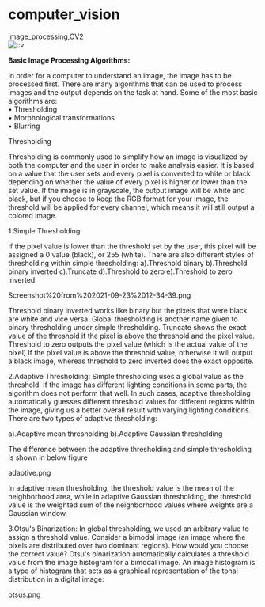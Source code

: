 # computer_vision
image_processing,CV2<br>
![cv](https://user-images.githubusercontent.com/89722385/134866233-d696455b-6722-4931-a601-d9a66193f7bd.jpg)


<b>Basic Image Processing Algorithms:<br></b>

In order for a computer to understand an image, the image has to be processed first. There are many algorithms that can be used to process images and the output depends on the task at hand.
Some of the most basic algorithms are:<br>
• Thresholding<br>
• Morphological transformations<br>
• Blurring<br>



Thresholding

Thresholding is commonly used to simplify how an image is visualized by both the computer and the user in order to make analysis easier. It is based on a value that the user sets and every pixel is converted to white or black depending on whether the value of every pixel is higher or lower than the set value. If the image is in grayscale, the output image will be white and black, but if you choose to keep the RGB format for your image, the threshold will be applied for every channel, which means it will still output a colored image.

1.Simple Thresholding:

If the pixel value is lower than the threshold set by the user, this pixel will be assigned a 0 value (black), or 255 (white). There are also different styles of thresholding within simple thresholding:
a).Threshold binary
b).Threshold binary inverted
c).Truncate
d).Threshold to zero
e).Threshold to zero inverted

Screenshot%20from%202021-09-23%2012-34-39.png

Threshold binary inverted works like binary but the pixels that were black are white and vice versa. Global thresholding is another name given to binary thresholding under simple thresholding.
Truncate shows the exact value of the threshold if the pixel is above the threshold and the pixel value.
Threshold to zero outputs the pixel value (which is the actual value of the pixel) if the pixel value is above the threshold value, otherwise it will output a black image, whereas threshold to zero inverted does the exact opposite.

2.Adaptive Thresholding:
Simple thresholding uses a global value as the threshold. If the image has different lighting conditions in some parts, the algorithm does not perform that well. In such cases, adaptive thresholding automatically guesses different threshold values for different regions within the image, giving us a better overall result with varying lighting conditions. There are two types of adaptive thresholding:

a).Adaptive mean thresholding
b).Adaptive Gaussian thresholding

The difference between the adaptive thresholding and simple thresholding is shown in below figure

adaptive.png

In adaptive mean thresholding, the threshold value is the mean of the neighborhood area, while in adaptive Gaussian thresholding, the threshold value is the weighted sum of the neighborhood values where weights are a Gaussian window.

3.Otsu's Binarization:
In global thresholding, we used an arbitrary value to assign a threshold value. Consider a bimodal image (an image where the pixels are distributed over two dominant regions). How would you choose the correct value? Otsu's binarization automatically calculates a threshold value from the image histogram for a bimodal image. An image histogram is a type of histogram that acts as a graphical representation of the tonal distribution in a digital image:

otsus.png



